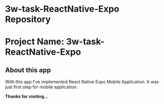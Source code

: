# 3w-task-ReactNative-Expo Repository

# Project Name: 3w-task-ReactNative-Expo

## About this app

With this app I've implemented React Native Expo Mobile Application.
It was just first step for mobile application.

**Thanks for visiting...**
